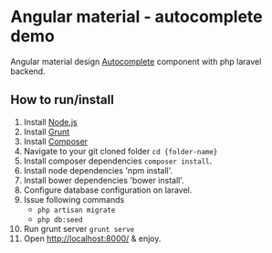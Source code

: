 # Angular material - autocomplete demo

Angular material design [Autocomplete](https://material.angularjs.org/#/demo/material.components.autocomplete) component with php laravel backend.

## How to run/install

1. Install [Node.js](http://nodejs.org/)
2. Install [Grunt](http://gruntjs.com/getting-started#installing-the-cli)
3. Install [Composer](https://getcomposer.org/)
4. Navigate to your git cloned folder `cd {folder-name}`
5. Install composer dependencies `composer install`.
6. Install node dependencies 'npm install'.
7. Install bower dependencies 'bower install'.
8. Configure database configuration on laravel.
9. Issue following commands 
	- `php artisan migrate`
	- `php db:seed`
10. Run grunt server  `grunt serve`
11. Open [http://localhost:8000/](http://localhost:8000/) & enjoy.